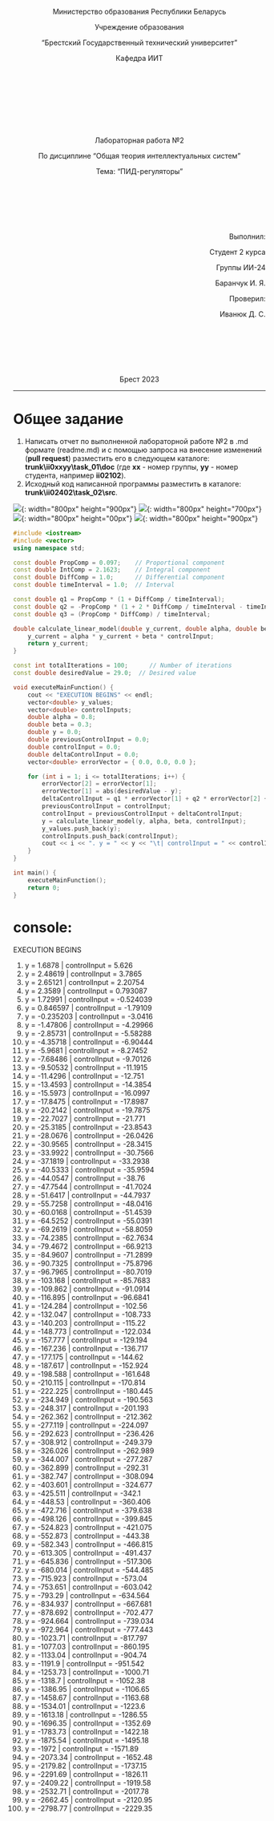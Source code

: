 <p align="center"> Министерство образования Республики Беларусь</p>
<p align="center">Учреждение образования</p>
<p align="center">“Брестский Государственный технический университет”</p>
<p align="center">Кафедра ИИТ</p>
<br><br><br><br><br><br><br>
<p align="center">Лабораторная работа №2</p>
<p align="center">По дисциплине “Общая теория интеллектуальных систем”</p>
<p align="center">Тема: “ПИД-регуляторы”</p>
<br><br><br><br><br>
<p align="right">Выполнил:</p>
<p align="right">Студент 2 курса</p>
<p align="right">Группы ИИ-24</p>
<p align="right">Баранчук И. Я.</p>
<p align="right">Проверил:</p>
<p align="right">Иванюк Д. С.</p>
<br><br><br><br><br>
<p align="center">Брест 2023</p>

---

# Общее задание #
1. Написать отчет по выполненной лабораторной работе №2 в .md формате (readme.md) и с помощью запроса на внесение изменений (**pull request**) разместить его в следующем каталоге: **trunk\ii0xxyy\task_01\doc** (где **xx** - номер группы, **yy** - номер студента, например **ii02102**).
2. Исходный код написанной программы разместить в каталоге: **trunk\ii02402\task_02\src**.

![](1.png){: width="800px" height="900px"}
![](2.png){: width="800px" height="700px"}
![](3.png){: width="800px" height="00px"}
![](4.png){: width="800px" height="900px"}

```c++
#include <iostream>
#include <vector>
using namespace std;

const double PropComp = 0.097;    // Proportional component
const double IntComp = 2.1623;    // Integral component
const double DiffComp = 1.0;      // Differential component
const double timeInterval = 1.0;  // Interval

const double q1 = PropComp * (1 + DiffComp / timeInterval);
const double q2 = -PropComp * (1 + 2 * DiffComp / timeInterval - timeInterval / IntComp);
const double q3 = (PropComp * DiffComp) / timeInterval;

double calculate_linear_model(double y_current, double alpha, double beta, double controlInput) {
    y_current = alpha * y_current + beta * controlInput;
    return y_current;
}

const int totalIterations = 100;      // Number of iterations
const double desiredValue = 29.0;  // Desired value

void executeMainFunction() {
    cout << "EXECUTION BEGINS" << endl;
    vector<double> y_values;
    vector<double> controlInputs;
    double alpha = 0.8;
    double beta = 0.3;
    double y = 0.0;
    double previousControlInput = 0.0;
    double controlInput = 0.0;
    double deltaControlInput = 0.0;
    vector<double> errorVector = { 0.0, 0.0, 0.0 };

    for (int i = 1; i <= totalIterations; i++) {
        errorVector[2] = errorVector[1];
        errorVector[1] = abs(desiredValue - y);
        deltaControlInput = q1 * errorVector[1] + q2 * errorVector[2] + q3 * errorVector[0];
        previousControlInput = controlInput;
        controlInput = previousControlInput + deltaControlInput;
        y = calculate_linear_model(y, alpha, beta, controlInput);
        y_values.push_back(y);
        controlInputs.push_back(controlInput);
        cout << i << ". y = " << y << "\t| controlInput = " << controlInput << endl;
    }
}

int main() {
    executeMainFunction();
    return 0;
}

```
# console:
EXECUTION BEGINS
1. y = 1.6878   | controlInput = 5.626
2. y = 2.48619  | controlInput = 3.7865
3. y = 2.65121  | controlInput = 2.20754
4. y = 2.3589   | controlInput = 0.793087
5. y = 1.72991  | controlInput = -0.524039
6. y = 0.846597 | controlInput = -1.79109
7. y = -0.235203        | controlInput = -3.0416
8. y = -1.47806 | controlInput = -4.29966
9. y = -2.85731 | controlInput = -5.58288
10. y = -4.35718        | controlInput = -6.90444
11. y = -5.9681 | controlInput = -8.27452
12. y = -7.68486        | controlInput = -9.70126
13. y = -9.50532        | controlInput = -11.1915
14. y = -11.4296        | controlInput = -12.751
15. y = -13.4593        | controlInput = -14.3854
16. y = -15.5973        | controlInput = -16.0997
17. y = -17.8475        | controlInput = -17.8987
18. y = -20.2142        | controlInput = -19.7875
19. y = -22.7027        | controlInput = -21.771
20. y = -25.3185        | controlInput = -23.8543
21. y = -28.0676        | controlInput = -26.0426
22. y = -30.9565        | controlInput = -28.3415
23. y = -33.9922        | controlInput = -30.7566
24. y = -37.1819        | controlInput = -33.2938
25. y = -40.5333        | controlInput = -35.9594
26. y = -44.0547        | controlInput = -38.76
27. y = -47.7544        | controlInput = -41.7024
28. y = -51.6417        | controlInput = -44.7937
29. y = -55.7258        | controlInput = -48.0416
30. y = -60.0168        | controlInput = -51.4539
31. y = -64.5252        | controlInput = -55.0391
32. y = -69.2619        | controlInput = -58.8059
33. y = -74.2385        | controlInput = -62.7634
34. y = -79.4672        | controlInput = -66.9213
35. y = -84.9607        | controlInput = -71.2899
36. y = -90.7325        | controlInput = -75.8796
37. y = -96.7965        | controlInput = -80.7019
38. y = -103.168        | controlInput = -85.7683
39. y = -109.862        | controlInput = -91.0914
40. y = -116.895        | controlInput = -96.6841
41. y = -124.284        | controlInput = -102.56
42. y = -132.047        | controlInput = -108.733
43. y = -140.203        | controlInput = -115.22
44. y = -148.773        | controlInput = -122.034
45. y = -157.777        | controlInput = -129.194
46. y = -167.236        | controlInput = -136.717
47. y = -177.175        | controlInput = -144.62
48. y = -187.617        | controlInput = -152.924
49. y = -198.588        | controlInput = -161.648
50. y = -210.115        | controlInput = -170.814
51. y = -222.225        | controlInput = -180.445
52. y = -234.949        | controlInput = -190.563
53. y = -248.317        | controlInput = -201.193
54. y = -262.362        | controlInput = -212.362
55. y = -277.119        | controlInput = -224.097
56. y = -292.623        | controlInput = -236.426
57. y = -308.912        | controlInput = -249.379
58. y = -326.026        | controlInput = -262.989
59. y = -344.007        | controlInput = -277.287
60. y = -362.899        | controlInput = -292.31
61. y = -382.747        | controlInput = -308.094
62. y = -403.601        | controlInput = -324.677
63. y = -425.511        | controlInput = -342.1
64. y = -448.53 | controlInput = -360.406
65. y = -472.716        | controlInput = -379.638
66. y = -498.126        | controlInput = -399.845
67. y = -524.823        | controlInput = -421.075
68. y = -552.873        | controlInput = -443.38
69. y = -582.343        | controlInput = -466.815
70. y = -613.305        | controlInput = -491.437
71. y = -645.836        | controlInput = -517.306
72. y = -680.014        | controlInput = -544.485
73. y = -715.923        | controlInput = -573.04
74. y = -753.651        | controlInput = -603.042
75. y = -793.29 | controlInput = -634.564
76. y = -834.937        | controlInput = -667.681
77. y = -878.692        | controlInput = -702.477
78. y = -924.664        | controlInput = -739.034
79. y = -972.964        | controlInput = -777.443
80. y = -1023.71        | controlInput = -817.797
81. y = -1077.03        | controlInput = -860.195
82. y = -1133.04        | controlInput = -904.74
83. y = -1191.9 | controlInput = -951.542
84. y = -1253.73        | controlInput = -1000.71
85. y = -1318.7 | controlInput = -1052.38
86. y = -1386.95        | controlInput = -1106.65
87. y = -1458.67        | controlInput = -1163.68
88. y = -1534.01        | controlInput = -1223.6
89. y = -1613.18        | controlInput = -1286.55
90. y = -1696.35        | controlInput = -1352.69
91. y = -1783.73        | controlInput = -1422.18
92. y = -1875.54        | controlInput = -1495.18
93. y = -1972   | controlInput = -1571.89
94. y = -2073.34        | controlInput = -1652.48
95. y = -2179.82        | controlInput = -1737.15
96. y = -2291.69        | controlInput = -1826.11
97. y = -2409.22        | controlInput = -1919.58
98. y = -2532.71        | controlInput = -2017.78
99. y = -2662.45        | controlInput = -2120.95
100. y = -2798.77       | controlInput = -2229.35
